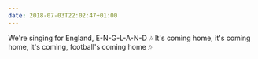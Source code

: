 ```yaml
---
date: 2018-07-03T22:02:47+01:00
---
```

We're singing for England, E-N-G-L-A-N-D 🎶 It's coming home, it's coming home, it's coming, football's coming home 🎶
